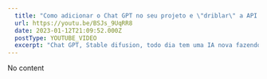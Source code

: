 ```yaml
---
  title: "Como adicionar o Chat GPT no seu projeto e \"driblar\" a API LOTADA!  🚫"
  url: https://youtu.be/BSJs_9UqRR8
  date: 2023-01-12T21:09:52.000Z
  postType: YOUTUBE_VIDEO
  excerpt: "Chat GPT, Stable difusion, todo dia tem uma IA nova fazendo barulho e automatizando alguma coisa na nossa vida. Chegou a hora de você como DEV aprender a colocar nos seus projetos e começar a experimentar. Bora junto adicioanr o Chat GPT em um projeto nosso com a API de autocomplete e refletir um pouquinho sobre as possibilidades INCLUSIVE, cantando a bola pra uma ideia de startup ai, quem quer? ta curioso? Bora ver! 😍"
---
```

  
  No content
  